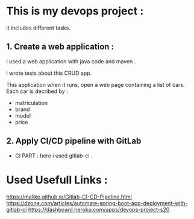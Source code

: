 # This is my devops project :
it includes different tasks.

## 1. Create a web application : 
i used a web application with java code and maven .

i wrote tests about this CRUD app.

This application when it runs, open a web page containing a list of cars.
Each car is decribed by :
- matriculation
- brand
- model
- price

## 2. Apply CI/CD pipeline with GitLab
   * CI PART : here i used gitlab-ci .
   
   
   
   
# Used Usefull Links :
https://malike.github.io/Gitlab-CI-CD-Pipeline.html
https://dzone.com/articles/automate-spring-boot-app-deployment-with-gitlab-ci
https://dashboard.heroku.com/apps/devops-project-s20
